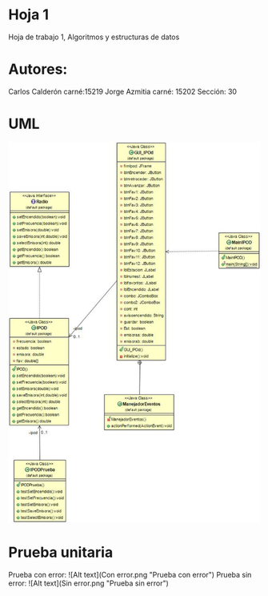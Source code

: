 # Hoja 1
Hoja de trabajo 1, Algoritmos y estructuras de datos

# Autores:
Carlos Calderón carné:15219
Jorge Azmitia carné: 15202
Sección: 30

# UML
![Alt text](UML.jpg "UML")

# Prueba unitaria
Prueba con error:
![Alt text](Con error.png "Prueba con error")
Prueba sin error:
![Alt text](Sin error.png "Prueba sin error")
